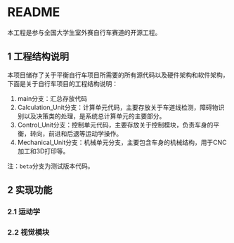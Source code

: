 # README

本工程是参与全国大学生室外赛自行车赛道的开源工程。

## 1 工程结构说明

本项目储存了关于平衡自行车项目所需要的所有源代码以及硬件架构和软件架构，下面是关于自行车项目的工程结构说明：

1. main分支：汇总存放代码
2. Calculation_Unit分支：计算单元代码，主要存放关于车道线检测，障碍物识别以及决策类的处理，是系统总计算单元的主要部分。
3. Control_Unit分支：控制单元代码，主要存放关于控制模块，负责车身的平衡，转向，前进和后退等运动学操作。
4. Mechanical_Unit分支：机械单元分支，主要包含车身的机械结构，用于CNC加工和3D打印等。

注：`beta`分支为测试版本代码。

## 2 实现功能

### 2.1 运动学

### 2.2 视觉模块

